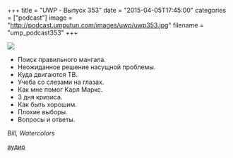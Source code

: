 +++
title = "UWP - Выпуск 353"
date = "2015-04-05T17:45:00"
categories = ["podcast"]
image = "http://podcast.umputun.com/images/uwp/uwp353.jpg"
filename = "ump_podcast353"
+++

![](https://podcast.umputun.com/images/uwp/uwp353.jpg)

- Поиск правильного мангала.
- Неожиданное решение насущной проблемы.
- Куда двигаются ТВ.
- Учеба со слезами на глазах.
- Как мне помог Карл Маркс.
- 3 дня кризиса.
- Как быть хорошим.
- Плохие выборы.
- Вопросы и ответы.

_Bill, Watercolors_

[аудио](https://podcast.umputun.com/media/ump_podcast353.mp3)
<audio src="https://podcast.umputun.com/media/ump_podcast353.mp3" preload="none"></audio>